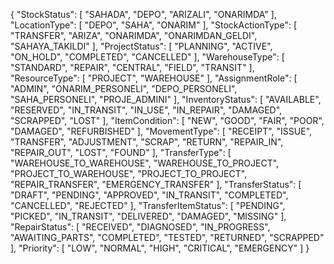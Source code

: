 {
    "StockStatus": [
        "SAHADA",
        "DEPO",
        "ARIZALI",
        "ONARIMDA"
    ],
    "LocationType": [
        "DEPO",
        "SAHA",
        "ONARIM"
    ],
    "StockActionType": [
        "TRANSFER",
        "ARIZA",
        "ONARIMDA",
        "ONARIMDAN_GELDI",
        "SAHAYA_TAKILDI"
    ],
    "ProjectStatus": [
        "PLANNING",
        "ACTIVE",
        "ON_HOLD",
        "COMPLETED",
        "CANCELLED"
    ],
    "WarehouseType": [
        "STANDARD",
        "REPAIR",
        "CENTRAL",
        "FIELD",
        "TRANSIT"
    ],
    "ResourceType": [
        "PROJECT",
        "WAREHOUSE"
    ],
    "AssignmentRole": [
        "ADMIN",
        "ONARIM_PERSONELI",
        "DEPO_PERSONELI",
        "SAHA_PERSONELI",
        "PROJE_ADMINI"
    ],
    "InventoryStatus": [
        "AVAILABLE",
        "RESERVED",
        "IN_TRANSIT",
        "IN_USE",
        "IN_REPAIR",
        "DAMAGED",
        "SCRAPPED",
        "LOST"
    ],
    "ItemCondition": [
        "NEW",
        "GOOD",
        "FAIR",
        "POOR",
        "DAMAGED",
        "REFURBISHED"
    ],
    "MovementType": [
        "RECEIPT",
        "ISSUE",
        "TRANSFER",
        "ADJUSTMENT",
        "SCRAP",
        "RETURN",
        "REPAIR_IN",
        "REPAIR_OUT",
        "LOST",
        "FOUND"
    ],
    "TransferType": [
        "WAREHOUSE_TO_WAREHOUSE",
        "WAREHOUSE_TO_PROJECT",
        "PROJECT_TO_WAREHOUSE",
        "PROJECT_TO_PROJECT",
        "REPAIR_TRANSFER",
        "EMERGENCY_TRANSFER"
    ],
    "TransferStatus": [
        "DRAFT",
        "PENDING",
        "APPROVED",
        "IN_TRANSIT",
        "COMPLETED",
        "CANCELLED",
        "REJECTED"
    ],
    "TransferItemStatus": [
        "PENDING",
        "PICKED",
        "IN_TRANSIT",
        "DELIVERED",
        "DAMAGED",
        "MISSING"
    ],
    "RepairStatus": [
        "RECEIVED",
        "DIAGNOSED",
        "IN_PROGRESS",
        "AWAITING_PARTS",
        "COMPLETED",
        "TESTED",
        "RETURNED",
        "SCRAPPED"
    ],
    "Priority": [
        "LOW",
        "NORMAL",
        "HIGH",
        "CRITICAL",
        "EMERGENCY"
    ]
}